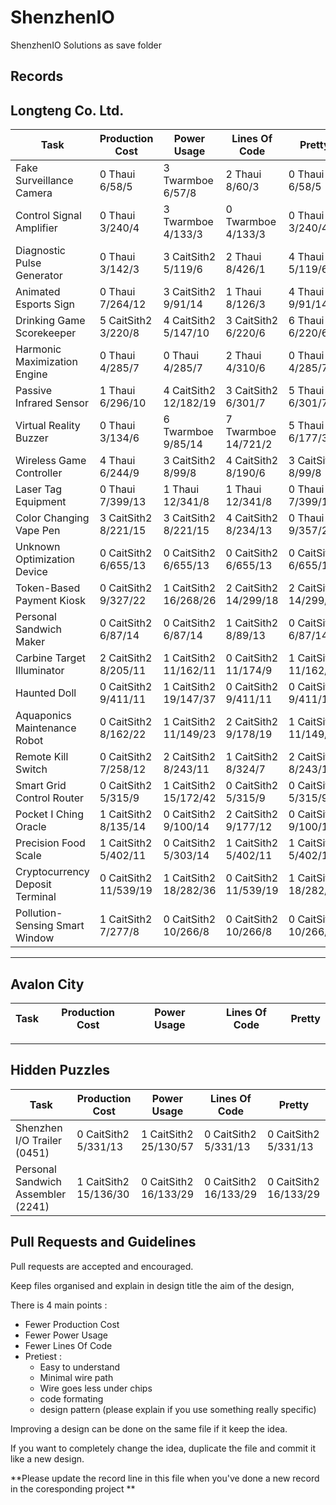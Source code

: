 # ShenzhenIO
ShenzhenIO Solutions as save folder

## Records
Longteng Co. Ltd.
---------------------------------------------------------------------------------------------------------------------------------
Task                              | Production Cost       | Power Usage           | Lines Of Code         | Pretty
--------------------------------- | --------------------- | --------------------- | --------------------- | ---------------------
Fake Surveillance Camera          | 0 Thaui 6/58/5        | 3 Twarmboe 6/57/8     | 2 Thaui 8/60/3        | 0 Thaui 6/58/5
Control Signal Amplifier          | 0 Thaui 3/240/4       | 3 Twarmboe 4/133/3    | 0 Twarmboe 4/133/3    | 0 Thaui 3/240/4
Diagnostic Pulse Generator        | 0 Thaui 3/142/3       | 3 CaitSith2 5/119/6   | 2 Thaui 8/426/1       | 4 Thaui 5/119/6
Animated Esports Sign             | 0 Thaui 7/264/12      | 3 CaitSith2 9/91/14   | 1 Thaui 8/126/3       | 4 Thaui 9/91/14
Drinking Game Scorekeeper         | 5 CaitSith2 3/220/8   | 4 CaitSith2 5/147/10  | 3 CaitSith2 6/220/6   | 6 Thaui 6/220/6
Harmonic Maximization Engine      | 0 Thaui 4/285/7       | 0 Thaui 4/285/7       | 2 Thaui 4/310/6       | 0 Thaui 4/285/7
Passive Infrared Sensor           | 1 Thaui 6/296/10      | 4 CaitSith2 12/182/19 | 3 CaitSith2 6/301/7   | 5 Thaui 6/301/7
Virtual Reality Buzzer            | 0 Thaui 3/134/6       | 6 Twarmboe 9/85/14    | 7 Twarmboe 14/721/2   | 5 Thaui 6/177/3
Wireless Game Controller          | 4 Thaui 6/244/9       | 3 CaitSith2 8/99/8    | 4 CaitSith2 8/190/6   | 3 CaitSith2 8/99/8
Laser Tag Equipment               | 0 Thaui 7/399/13      | 1 Thaui 12/341/8      | 1 Thaui 12/341/8      | 0 Thaui 7/399/13
Color Changing Vape Pen           | 3 CaitSith2 8/221/15  | 3 CaitSith2 8/221/15  | 4 CaitSith2 8/234/13  | 0 Thaui 9/357/23
Unknown Optimization Device       | 0 CaitSith2 6/655/13  | 0 CaitSith2 6/655/13  | 0 CaitSith2 6/655/13  | 0 CaitSith2 6/655/13
Token-Based Payment Kiosk         | 0 CaitSith2 9/327/22  | 1 CaitSith2 16/268/26 | 2 CaitSith2 14/299/18 | 2 CaitSith2 14/299/18
Personal Sandwich Maker           | 0 CaitSith2 6/87/14   | 0 CaitSith2 6/87/14   | 1 CaitSith2 8/89/13   | 0 CaitSith2 6/87/14
Carbine Target Illuminator        | 2 CaitSith2 8/205/11  | 1 CaitSith2 11/162/11 | 0 CaitSith2 11/174/9  | 1 CaitSith2 11/162/11
Haunted Doll                      | 0 CaitSith2 9/411/11  | 1 CaitSith2 19/147/37 | 0 CaitSith2 9/411/11  | 0 CaitSith2 9/411/11
Aquaponics Maintenance Robot      | 0 CaitSith2 8/162/22  | 1 CaitSith2 11/149/23 | 2 CaitSith2 9/178/19  | 1 CaitSith2 11/149/23
Remote Kill Switch                | 0 CaitSith2 7/258/12  | 2 CaitSith2 8/243/11  | 1 CaitSith2 8/324/7   | 2 CaitSith2 8/243/11 
Smart Grid Control Router         | 0 CaitSith2 5/315/9   | 1 CaitSith2 15/172/42 | 0 CaitSith2 5/315/9   | 0 CaitSith2 5/315/9
Pocket I Ching Oracle             | 1 CaitSith2 8/135/14  | 0 CaitSith2 9/100/14  | 2 CaitSith2 9/177/12  | 0 CaitSith2 9/100/14
Precision Food Scale              | 1 CaitSith2 5/402/11  | 0 CaitSith2 5/303/14  | 1 CaitSith2 5/402/11  | 1 CaitSith2 5/402/11
Cryptocurrency Deposit Terminal   | 0 CaitSith2 11/539/19 | 1 CaitSith2 18/282/36 | 0 CaitSith2 11/539/19 | 1 CaitSith2 18/282/36
Pollution-Sensing Smart Window    | 1 CaitSith2 7/277/8   | 0 CaitSith2 10/266/8  | 0 CaitSith2 10/266/8  | 0 CaitSith2 10/266/8
---------------------------------------------------------------------------------------------------------------------------------
Avalon City
---------------------------------------------------------------------------------------------------------------------------------
Task                              | Production Cost       | Power Usage           | Lines Of Code         | Pretty
--------------------------------- | --------------------- | --------------------- | --------------------- | ---------------------
---------------------------------------------------------------------------------------------------------------------------------
Hidden Puzzles
---------------------------------------------------------------------------------------------------------------------------------
Task                               | Production Cost       | Power Usage           | Lines Of Code         | Pretty
---------------------------------- | --------------------- | --------------------- | --------------------- | --------------------
Shenzhen I/O Trailer (0451)        | 0 CaitSith2 5/331/13  | 1 CaitSith2 25/130/57 | 0 CaitSith2 5/331/13  | 0 CaitSith2 5/331/13
Personal Sandwich Assembler (2241) | 1 CaitSith2 15/136/30 | 0 CaitSith2 16/133/29 | 0 CaitSith2 16/133/29 | 0 CaitSith2 16/133/29




## Pull Requests and Guidelines

Pull requests are accepted and encouraged.

Keep files organised and explain in design title the aim of the design, 

There is 4 main points :
 * Fewer Production Cost
 * Fewer Power Usage
 * Fewer Lines Of Code
 * Pretiest :
   * Easy to understand
   * Minimal wire path
   * Wire goes less under chips
   * code formating
   * design pattern (please explain if you use something really specific)
 
Improving a design can be done on the same file if it keep the idea.

If you want to completely change the idea, duplicate the file and commit it like a new design.

**Please update the record line in this file when you've done a new record in the coresponding project **
